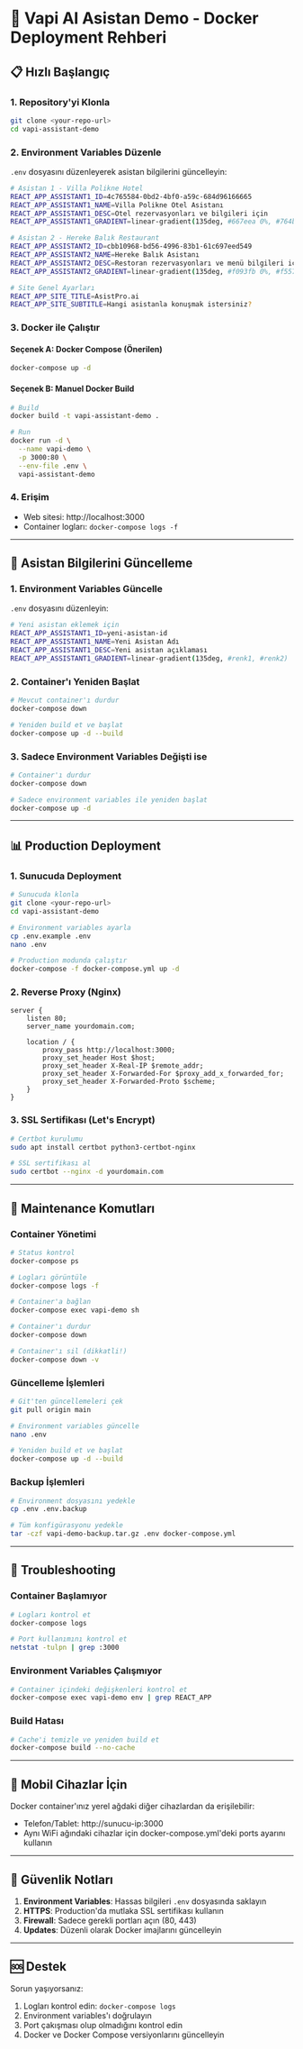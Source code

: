 # 🐳 Vapi AI Asistan Demo - Docker Deployment Rehberi

## 📋 Hızlı Başlangıç

### 1. Repository'yi Klonla
```bash
git clone <your-repo-url>
cd vapi-assistant-demo
```

### 2. Environment Variables Düzenle
`.env` dosyasını düzenleyerek asistan bilgilerini güncelleyin:

```bash
# Asistan 1 - Villa Polikne Hotel
REACT_APP_ASSISTANT1_ID=4c765584-0bd2-4bf0-a59c-684d96166665
REACT_APP_ASSISTANT1_NAME=Villa Polikne Otel Asistanı
REACT_APP_ASSISTANT1_DESC=Otel rezervasyonları ve bilgileri için
REACT_APP_ASSISTANT1_GRADIENT=linear-gradient(135deg, #667eea 0%, #764ba2 100%)

# Asistan 2 - Hereke Balık Restaurant
REACT_APP_ASSISTANT2_ID=cbb10968-bd56-4996-83b1-61c697eed549
REACT_APP_ASSISTANT2_NAME=Hereke Balık Asistanı
REACT_APP_ASSISTANT2_DESC=Restoran rezervasyonları ve menü bilgileri için
REACT_APP_ASSISTANT2_GRADIENT=linear-gradient(135deg, #f093fb 0%, #f5576c 100%)

# Site Genel Ayarları
REACT_APP_SITE_TITLE=AsistPro.ai
REACT_APP_SITE_SUBTITLE=Hangi asistanla konuşmak istersiniz?
```

### 3. Docker ile Çalıştır

#### Seçenek A: Docker Compose (Önerilen)
```bash
docker-compose up -d
```

#### Seçenek B: Manuel Docker Build
```bash
# Build
docker build -t vapi-assistant-demo .

# Run
docker run -d \
  --name vapi-demo \
  -p 3000:80 \
  --env-file .env \
  vapi-assistant-demo
```

### 4. Erişim
- Web sitesi: http://localhost:3000
- Container logları: `docker-compose logs -f`

---

## 🔄 Asistan Bilgilerini Güncelleme

### 1. Environment Variables Güncelle
`.env` dosyasını düzenleyin:

```bash
# Yeni asistan eklemek için
REACT_APP_ASSISTANT1_ID=yeni-asistan-id
REACT_APP_ASSISTANT1_NAME=Yeni Asistan Adı
REACT_APP_ASSISTANT1_DESC=Yeni asistan açıklaması
REACT_APP_ASSISTANT1_GRADIENT=linear-gradient(135deg, #renk1, #renk2)
```

### 2. Container'ı Yeniden Başlat
```bash
# Mevcut container'ı durdur
docker-compose down

# Yeniden build et ve başlat
docker-compose up -d --build
```

### 3. Sadece Environment Variables Değişti ise
```bash
# Container'ı durdur
docker-compose down

# Sadece environment variables ile yeniden başlat
docker-compose up -d
```

---

## 📊 Production Deployment

### 1. Sunucuda Deployment
```bash
# Sunucuda klonla
git clone <your-repo-url>
cd vapi-assistant-demo

# Environment variables ayarla
cp .env.example .env
nano .env

# Production modunda çalıştır
docker-compose -f docker-compose.yml up -d
```

### 2. Reverse Proxy (Nginx)
```nginx
server {
    listen 80;
    server_name yourdomain.com;

    location / {
        proxy_pass http://localhost:3000;
        proxy_set_header Host $host;
        proxy_set_header X-Real-IP $remote_addr;
        proxy_set_header X-Forwarded-For $proxy_add_x_forwarded_for;
        proxy_set_header X-Forwarded-Proto $scheme;
    }
}
```

### 3. SSL Sertifikası (Let's Encrypt)
```bash
# Certbot kurulumu
sudo apt install certbot python3-certbot-nginx

# SSL sertifikası al
sudo certbot --nginx -d yourdomain.com
```

---

## 🔧 Maintenance Komutları

### Container Yönetimi
```bash
# Status kontrol
docker-compose ps

# Logları görüntüle
docker-compose logs -f

# Container'a bağlan
docker-compose exec vapi-demo sh

# Container'ı durdur
docker-compose down

# Container'ı sil (dikkatli!)
docker-compose down -v
```

### Güncelleme İşlemleri
```bash
# Git'ten güncellemeleri çek
git pull origin main

# Environment variables güncelle
nano .env

# Yeniden build et ve başlat
docker-compose up -d --build
```

### Backup İşlemleri
```bash
# Environment dosyasını yedekle
cp .env .env.backup

# Tüm konfigürasyonu yedekle
tar -czf vapi-demo-backup.tar.gz .env docker-compose.yml
```

---

## 🐛 Troubleshooting

### Container Başlamıyor
```bash
# Logları kontrol et
docker-compose logs

# Port kullanımını kontrol et
netstat -tulpn | grep :3000
```

### Environment Variables Çalışmıyor
```bash
# Container içindeki değişkenleri kontrol et
docker-compose exec vapi-demo env | grep REACT_APP
```

### Build Hatası
```bash
# Cache'i temizle ve yeniden build et
docker-compose build --no-cache
```

---

## 📱 Mobil Cihazlar İçin

Docker container'ınız yerel ağdaki diğer cihazlardan da erişilebilir:
- Telefon/Tablet: http://sunucu-ip:3000
- Aynı WiFi ağındaki cihazlar için docker-compose.yml'deki ports ayarını kullanın

---

## 🔐 Güvenlik Notları

1. **Environment Variables**: Hassas bilgileri `.env` dosyasında saklayın
2. **HTTPS**: Production'da mutlaka SSL sertifikası kullanın
3. **Firewall**: Sadece gerekli portları açın (80, 443)
4. **Updates**: Düzenli olarak Docker imajlarını güncelleyin

---

## 🆘 Destek

Sorun yaşıyorsanız:
1. Logları kontrol edin: `docker-compose logs`
2. Environment variables'ı doğrulayın
3. Port çakışması olup olmadığını kontrol edin
4. Docker ve Docker Compose versiyonlarını güncelleyin